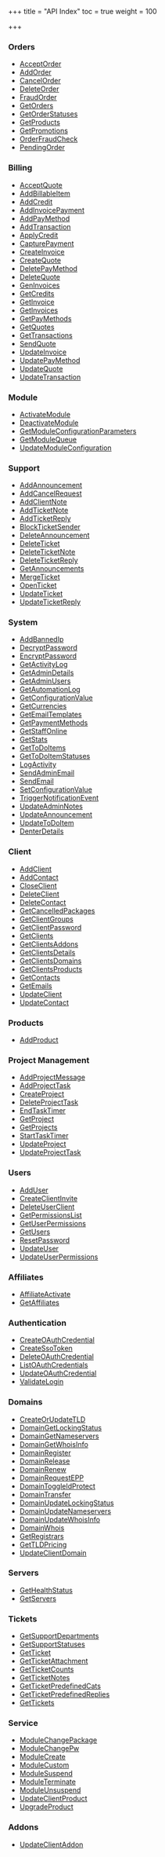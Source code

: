 +++
title = "API Index"
toc = true
weight = 100

+++

<div class="row"><div class="col-sm-6">
<h3>Orders</h3>

<ul><li> <a href="/api-reference/acceptorder/">AcceptOrder</a>
<li> <a href="/api-reference/addorder/">AddOrder</a>
<li> <a href="/api-reference/cancelorder/">CancelOrder</a>
<li> <a href="/api-reference/deleteorder/">DeleteOrder</a>
<li> <a href="/api-reference/fraudorder/">FraudOrder</a>
<li> <a href="/api-reference/getorders/">GetOrders</a>
<li> <a href="/api-reference/getorderstatuses/">GetOrderStatuses</a>
<li> <a href="/api-reference/getproducts/">GetProducts</a>
<li> <a href="/api-reference/getpromotions/">GetPromotions</a>
<li> <a href="/api-reference/orderfraudcheck/">OrderFraudCheck</a>
<li> <a href="/api-reference/pendingorder/">PendingOrder</a>
</ul>
<h3>Billing</h3>

<ul><li> <a href="/api-reference/acceptquote/">AcceptQuote</a>
<li> <a href="/api-reference/addbillableitem/">AddBillableItem</a>
<li> <a href="/api-reference/addcredit/">AddCredit</a>
<li> <a href="/api-reference/addinvoicepayment/">AddInvoicePayment</a>
<li> <a href="/api-reference/addpaymethod/">AddPayMethod</a>
<li> <a href="/api-reference/addtransaction/">AddTransaction</a>
<li> <a href="/api-reference/applycredit/">ApplyCredit</a>
<li> <a href="/api-reference/capturepayment/">CapturePayment</a>
<li> <a href="/api-reference/createinvoice/">CreateInvoice</a>
<li> <a href="/api-reference/createquote/">CreateQuote</a>
<li> <a href="/api-reference/deletepaymethod/">DeletePayMethod</a>
<li> <a href="/api-reference/deletequote/">DeleteQuote</a>
<li> <a href="/api-reference/geninvoices/">GenInvoices</a>
<li> <a href="/api-reference/getcredits/">GetCredits</a>
<li> <a href="/api-reference/getinvoice/">GetInvoice</a>
<li> <a href="/api-reference/getinvoices/">GetInvoices</a>
<li> <a href="/api-reference/getpaymethods/">GetPayMethods</a>
<li> <a href="/api-reference/getquotes/">GetQuotes</a>
<li> <a href="/api-reference/gettransactions/">GetTransactions</a>
<li> <a href="/api-reference/sendquote/">SendQuote</a>
<li> <a href="/api-reference/updateinvoice/">UpdateInvoice</a>
<li> <a href="/api-reference/updatepaymethod/">UpdatePayMethod</a>
<li> <a href="/api-reference/updatequote/">UpdateQuote</a>
<li> <a href="/api-reference/updatetransaction/">UpdateTransaction</a>
</ul>
<h3>Module</h3>

<ul><li> <a href="/api-reference/activatemodule/">ActivateModule</a>
<li> <a href="/api-reference/deactivatemodule/">DeactivateModule</a>
<li> <a href="/api-reference/getmoduleconfigurationparameters/">GetModuleConfigurationParameters</a>
<li> <a href="/api-reference/getmodulequeue/">GetModuleQueue</a>
<li> <a href="/api-reference/updatemoduleconfiguration/">UpdateModuleConfiguration</a>
</ul>
<h3>Support</h3>

<ul><li> <a href="/api-reference/addannouncement/">AddAnnouncement</a>
<li> <a href="/api-reference/addcancelrequest/">AddCancelRequest</a>
<li> <a href="/api-reference/addclientnote/">AddClientNote</a>
<li> <a href="/api-reference/addticketnote/">AddTicketNote</a>
<li> <a href="/api-reference/addticketreply/">AddTicketReply</a>
<li> <a href="/api-reference/blockticketsender/">BlockTicketSender</a>
<li> <a href="/api-reference/deleteannouncement/">DeleteAnnouncement</a>
<li> <a href="/api-reference/deleteticket/">DeleteTicket</a>
<li> <a href="/api-reference/deleteticketnote/">DeleteTicketNote</a>
<li> <a href="/api-reference/deleteticketreply/">DeleteTicketReply</a>
<li> <a href="/api-reference/getannouncements/">GetAnnouncements</a>
<li> <a href="/api-reference/mergeticket/">MergeTicket</a>
<li> <a href="/api-reference/openticket/">OpenTicket</a>
<li> <a href="/api-reference/updateticket/">UpdateTicket</a>
<li> <a href="/api-reference/updateticketreply/">UpdateTicketReply</a>
</ul>
<h3>System</h3>

<ul><li> <a href="/api-reference/addbannedip/">AddBannedIp</a>
<li> <a href="/api-reference/decryptpassword/">DecryptPassword</a>
<li> <a href="/api-reference/encryptpassword/">EncryptPassword</a>
<li> <a href="/api-reference/getactivitylog/">GetActivityLog</a>
<li> <a href="/api-reference/getadmindetails/">GetAdminDetails</a>
<li> <a href="/api-reference/getadminusers/">GetAdminUsers</a>
<li> <a href="/api-reference/getautomationlog/">GetAutomationLog</a>
<li> <a href="/api-reference/getconfigurationvalue/">GetConfigurationValue</a>
<li> <a href="/api-reference/getcurrencies/">GetCurrencies</a>
<li> <a href="/api-reference/getemailtemplates/">GetEmailTemplates</a>
<li> <a href="/api-reference/getpaymentmethods/">GetPaymentMethods</a>
<li> <a href="/api-reference/getstaffonline/">GetStaffOnline</a>
<li> <a href="/api-reference/getstats/">GetStats</a>
<li> <a href="/api-reference/gettodoitems/">GetToDoItems</a>
<li> <a href="/api-reference/gettodoitemstatuses/">GetToDoItemStatuses</a>
<li> <a href="/api-reference/logactivity/">LogActivity</a>
<li> <a href="/api-reference/sendadminemail/">SendAdminEmail</a>
<li> <a href="/api-reference/sendemail/">SendEmail</a>
<li> <a href="/api-reference/setconfigurationvalue/">SetConfigurationValue</a>
<li> <a href="/api-reference/triggernotificationevent/">TriggerNotificationEvent</a>
<li> <a href="/api-reference/updateadminnotes/">UpdateAdminNotes</a>
<li> <a href="/api-reference/updateannouncement/">UpdateAnnouncement</a>
<li> <a href="/api-reference/updatetodoitem/">UpdateToDoItem</a>
<li> <a href="/api-reference/Denterdetails/">DenterDetails</a>
</ul>
<h3>Client</h3>

<ul><li> <a href="/api-reference/addclient/">AddClient</a>
<li> <a href="/api-reference/addcontact/">AddContact</a>
<li> <a href="/api-reference/closeclient/">CloseClient</a>
<li> <a href="/api-reference/deleteclient/">DeleteClient</a>
<li> <a href="/api-reference/deletecontact/">DeleteContact</a>
<li> <a href="/api-reference/getcancelledpackages/">GetCancelledPackages</a>
<li> <a href="/api-reference/getclientgroups/">GetClientGroups</a>
<li> <a href="/api-reference/getclientpassword/">GetClientPassword</a>
<li> <a href="/api-reference/getclients/">GetClients</a>
<li> <a href="/api-reference/getclientsaddons/">GetClientsAddons</a>
<li> <a href="/api-reference/getclientsdetails/">GetClientsDetails</a>
<li> <a href="/api-reference/getclientsdomains/">GetClientsDomains</a>
<li> <a href="/api-reference/getclientsproducts/">GetClientsProducts</a>
<li> <a href="/api-reference/getcontacts/">GetContacts</a>
<li> <a href="/api-reference/getemails/">GetEmails</a>
<li> <a href="/api-reference/updateclient/">UpdateClient</a>
<li> <a href="/api-reference/updatecontact/">UpdateContact</a>
</ul>
<h3>Products</h3>

<ul><li> <a href="/api-reference/addproduct/">AddProduct</a>
</ul>
<h3>Project Management</h3>

<ul><li> <a href="/api-reference/addprojectmessage/">AddProjectMessage</a>
<li> <a href="/api-reference/addprojecttask/">AddProjectTask</a>
<li> <a href="/api-reference/createproject/">CreateProject</a>
<li> <a href="/api-reference/deleteprojecttask/">DeleteProjectTask</a>
<li> <a href="/api-reference/endtasktimer/">EndTaskTimer</a>
<li> <a href="/api-reference/getproject/">GetProject</a>
<li> <a href="/api-reference/getprojects/">GetProjects</a>
<li> <a href="/api-reference/starttasktimer/">StartTaskTimer</a>
<li> <a href="/api-reference/updateproject/">UpdateProject</a>
<li> <a href="/api-reference/updateprojecttask/">UpdateProjectTask</a>
</ul>
</div><div class="col-sm-6"><h3>Users</h3>

<ul><li> <a href="/api-reference/adduser/">AddUser</a>
<li> <a href="/api-reference/createclientinvite/">CreateClientInvite</a>
<li> <a href="/api-reference/deleteuserclient/">DeleteUserClient</a>
<li> <a href="/api-reference/getpermissionslist/">GetPermissionsList</a>
<li> <a href="/api-reference/getuserpermissions/">GetUserPermissions</a>
<li> <a href="/api-reference/getusers/">GetUsers</a>
<li> <a href="/api-reference/resetpassword/">ResetPassword</a>
<li> <a href="/api-reference/updateuser/">UpdateUser</a>
<li> <a href="/api-reference/updateuserpermissions/">UpdateUserPermissions</a>
</ul>
<h3>Affiliates</h3>

<ul><li> <a href="/api-reference/affiliateactivate/">AffiliateActivate</a>
<li> <a href="/api-reference/getaffiliates/">GetAffiliates</a>
</ul>
<h3>Authentication</h3>

<ul><li> <a href="/api-reference/createoauthcredential/">CreateOAuthCredential</a>
<li> <a href="/api-reference/createssotoken/">CreateSsoToken</a>
<li> <a href="/api-reference/deleteoauthcredential/">DeleteOAuthCredential</a>
<li> <a href="/api-reference/listoauthcredentials/">ListOAuthCredentials</a>
<li> <a href="/api-reference/updateoauthcredential/">UpdateOAuthCredential</a>
<li> <a href="/api-reference/validatelogin/">ValidateLogin</a>
</ul>
<h3>Domains</h3>

<ul><li> <a href="/api-reference/createorupdatetld/">CreateOrUpdateTLD</a>
<li> <a href="/api-reference/domaingetlockingstatus/">DomainGetLockingStatus</a>
<li> <a href="/api-reference/domaingetnameservers/">DomainGetNameservers</a>
<li> <a href="/api-reference/domaingetwhoisinfo/">DomainGetWhoisInfo</a>
<li> <a href="/api-reference/domainregister/">DomainRegister</a>
<li> <a href="/api-reference/domainrelease/">DomainRelease</a>
<li> <a href="/api-reference/domainrenew/">DomainRenew</a>
<li> <a href="/api-reference/domainrequestepp/">DomainRequestEPP</a>
<li> <a href="/api-reference/domaintoggleidprotect/">DomainToggleIdProtect</a>
<li> <a href="/api-reference/domaintransfer/">DomainTransfer</a>
<li> <a href="/api-reference/domainupdatelockingstatus/">DomainUpdateLockingStatus</a>
<li> <a href="/api-reference/domainupdatenameservers/">DomainUpdateNameservers</a>
<li> <a href="/api-reference/domainupdatewhoisinfo/">DomainUpdateWhoisInfo</a>
<li> <a href="/api-reference/domainwhois/">DomainWhois</a>
<li> <a href="/api-reference/getregistrars/">GetRegistrars</a>
<li> <a href="/api-reference/gettldpricing/">GetTLDPricing</a>
<li> <a href="/api-reference/updateclientdomain/">UpdateClientDomain</a>
</ul>
<h3>Servers</h3>

<ul><li> <a href="/api-reference/gethealthstatus/">GetHealthStatus</a>
<li> <a href="/api-reference/getservers/">GetServers</a>
</ul>
<h3>Tickets</h3>

<ul><li> <a href="/api-reference/getsupportdepartments/">GetSupportDepartments</a>
<li> <a href="/api-reference/getsupportstatuses/">GetSupportStatuses</a>
<li> <a href="/api-reference/getticket/">GetTicket</a>
<li> <a href="/api-reference/getticketattachment/">GetTicketAttachment</a>
<li> <a href="/api-reference/getticketcounts/">GetTicketCounts</a>
<li> <a href="/api-reference/getticketnotes/">GetTicketNotes</a>
<li> <a href="/api-reference/getticketpredefinedcats/">GetTicketPredefinedCats</a>
<li> <a href="/api-reference/getticketpredefinedreplies/">GetTicketPredefinedReplies</a>
<li> <a href="/api-reference/gettickets/">GetTickets</a>
</ul>
<h3>Service</h3>

<ul><li> <a href="/api-reference/modulechangepackage/">ModuleChangePackage</a>
<li> <a href="/api-reference/modulechangepw/">ModuleChangePw</a>
<li> <a href="/api-reference/modulecreate/">ModuleCreate</a>
<li> <a href="/api-reference/modulecustom/">ModuleCustom</a>
<li> <a href="/api-reference/modulesuspend/">ModuleSuspend</a>
<li> <a href="/api-reference/moduleterminate/">ModuleTerminate</a>
<li> <a href="/api-reference/moduleunsuspend/">ModuleUnsuspend</a>
<li> <a href="/api-reference/updateclientproduct/">UpdateClientProduct</a>
<li> <a href="/api-reference/upgradeproduct/">UpgradeProduct</a>
</ul>
<h3>Addons</h3>

<ul><li> <a href="/api-reference/updateclientaddon/">UpdateClientAddon</a>
</ul>
</div></div>